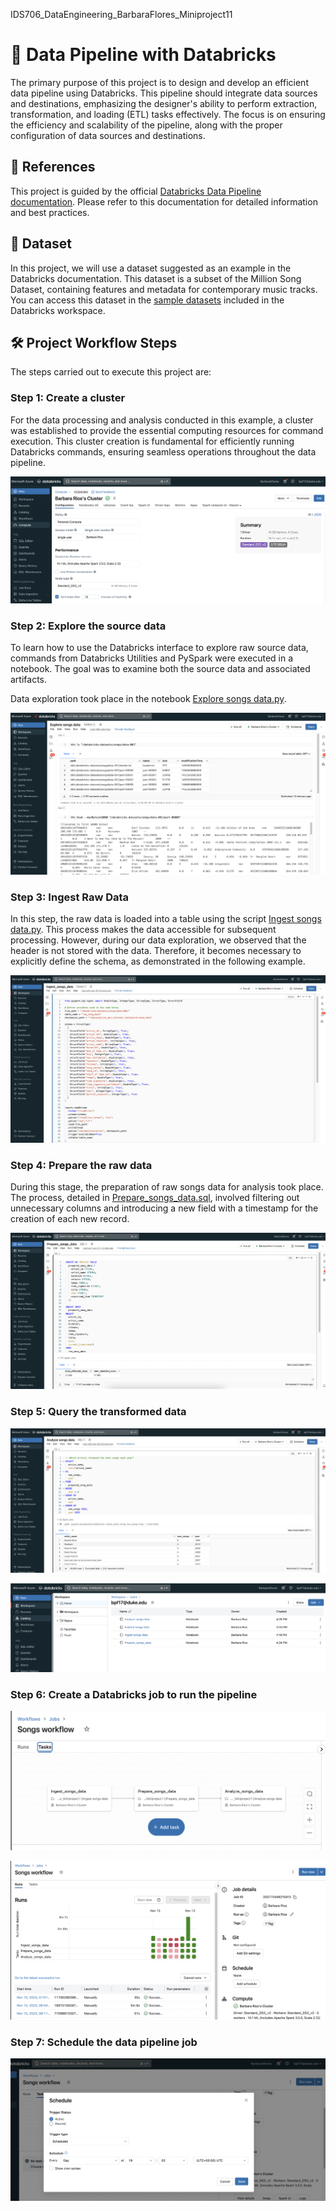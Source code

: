 IDS706_DataEngineering_BarbaraFlores_Miniproject11
# 📂 Data Pipeline with Databricks

The primary purpose of this project is to design and develop an efficient data pipeline using Databricks. This pipeline should integrate data sources and destinations, emphasizing the designer's ability to perform extraction, transformation, and loading (ETL) tasks effectively. The focus is on ensuring the efficiency and scalability of the pipeline, along with the proper configuration of data sources and destinations.

## 📌 References

This project is guided by the official [Databricks Data Pipeline documentation](https://docs.databricks.com/en/getting-started/data-pipeline-get-started.html). Please refer to this documentation for detailed information and best practices.

## 🎵 Dataset

In this project, we will use a dataset suggested as an example in the Databricks documentation. This dataset is a subset of the Million Song Dataset, containing features and metadata for contemporary music tracks. You can access this dataset in the [sample datasets](https://docs.databricks.com/en/dbfs/databricks-datasets.html#databricks-datasets-databricks-datasets) included in the Databricks workspace.

## 🛠️ Project Workflow Steps
The steps carried out to execute this project are:

### Step 1: Create a cluster
For the data processing and analysis conducted in this example, a cluster was established to provide the essential computing resources for command execution. This cluster creation is fundamental for efficiently running Databricks commands, ensuring seamless operations throughout the data pipeline.

![00](https://raw.githubusercontent.com/nogibjj/IDS706_DataEngineering_BarbaraFlores_Miniproject11/main/images/00.png)

### Step 2: Explore the source data
To learn how to use the Databricks interface to explore raw source data, commands from Databricks Utilities and PySpark were executed in a notebook. The goal was to examine both the source data and associated artifacts.

Data exploration took place in the notebook [Explore songs data.py](https://github.com/nogibjj/IDS706_DataEngineering_BarbaraFlores_Miniproject11/blob/main/Explore%20songs%20data.py).

![01](https://raw.githubusercontent.com/nogibjj/IDS706_DataEngineering_BarbaraFlores_Miniproject11/main/images/01.png)

### Step 3: Ingest Raw Data

In this step, the raw data is loaded into a table using the script [Ingest songs data.py](https://github.com/nogibjj/IDS706_DataEngineering_BarbaraFlores_Miniproject11/blob/main/Ingest%20songs%20data.py). This process makes the data accessible for subsequent processing. However, during our data exploration, we observed that the header is not stored with the data. Therefore, it becomes necessary to explicitly define the schema, as demonstrated in the following example.

![02](https://raw.githubusercontent.com/nogibjj/IDS706_DataEngineering_BarbaraFlores_Miniproject11/main/images/02.png)

### Step 4: Prepare the raw data
During this stage, the preparation of raw songs data for analysis took place. The process, detailed in [Prepare_songs_data.sql](https://github.com/nogibjj/IDS706_DataEngineering_BarbaraFlores_Miniproject11/blob/main/Prepare_songs_data.sql), involved filtering out unnecessary columns and introducing a new field with a timestamp for the creation of each new record.

![03](https://raw.githubusercontent.com/nogibjj/IDS706_DataEngineering_BarbaraFlores_Miniproject11/main/images/03.png)

### Step 5: Query the transformed data

![04](https://raw.githubusercontent.com/nogibjj/IDS706_DataEngineering_BarbaraFlores_Miniproject11/main/images/04.png)


![05](https://raw.githubusercontent.com/nogibjj/IDS706_DataEngineering_BarbaraFlores_Miniproject11/main/images/05.png)

### Step 6: Create a Databricks job to run the pipeline
![06](https://raw.githubusercontent.com/nogibjj/IDS706_DataEngineering_BarbaraFlores_Miniproject11/main/images/06.png)

![07](https://raw.githubusercontent.com/nogibjj/IDS706_DataEngineering_BarbaraFlores_Miniproject11/main/images/07.png)

### Step 7: Schedule the data pipeline job

![08](https://raw.githubusercontent.com/nogibjj/IDS706_DataEngineering_BarbaraFlores_Miniproject11/main/images/08.png)


